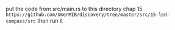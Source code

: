 put the code from src/main.rs to this directory chap 15 ` https://github.com/UmerMIB/discovery/tree/master/src/15-led-compass/src` then run it 
